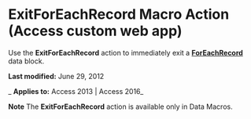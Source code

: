 
# ExitForEachRecord Macro Action (Access custom web app)
Use the  **ExitForEachRecord** action to immediately exit a **[ForEachRecord](8ffa0de2-5abb-4375-9fb5-042ce3c21506.md)** data block.

 **Last modified:** June 29, 2012

 _ **Applies to:** Access 2013 | Access 2016_

 **Note**  The  **ExitForEachRecord** action is available only in Data Macros.

